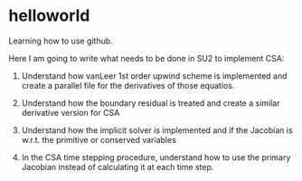 # helloworld
Learning how to use github.

Here I am going to write what needs to be done in SU2 to implement CSA:

1) Understand how vanLeer 1st order upwind scheme is implemented and create a parallel file for the derivatives of those equatios.

2) Understand how the boundary residual is treated and create a similar derivative version for CSA

3) Understand how the implicit solver is implemented and if the Jacobian is w.r.t. the primitive or conserved variables

4) In the CSA time stepping procedure, understand how to use the primary Jacobian instead of calculating it at each time step.
